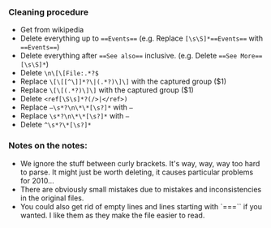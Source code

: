 ### Cleaning procedure
- Get from wikipedia
- Delete everything up to `==Events==` (e.g. Replace `[\s\S]*==Events==` with `==Events==`)
- Delete everything after `==See also==` inclusive. (e.g. Delete `==See More==[\s\S]*`)
- Delete `\n\[\[File:.*?$`
- Replace `\[\[[^\]]*?\|(.*?)\]\]` with the captured group ($1)
- Replace `\[\[(.*?)\]\]` with the captured group ($1)
- Delete `<ref[\S\s]*?(/>|</ref>)`
- Replace `–\s*?\n\*\*[\s?]*` with `– `
- Replace `\s*?\n\*\*[\s?]*` with ` – `
- Delete `^\s*?\*[\s?]*`

### Notes on the notes:
- We ignore the stuff between curly brackets. It's way, way, way too hard to parse. It might just be worth deleting, it causes particular problems for 2010...
- There are obviously small mistakes due to mistakes and inconsistencies in the original files.
- You could also get rid of empty lines and lines starting with `===`` if you wanted. I like them as they make the file easier to read.
